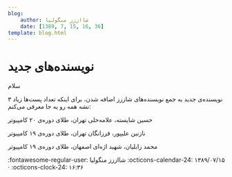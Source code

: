 ```yaml
---
blog:
    author: شااززز منگولیا
    date: [1389, 7, 15, 16, 36]
template: blog.html
---
```

# نویسنده‌های جدید

<div class="cnt">
سلام<p>۳ نویسنده‌ی جدید به جمع نویسنده‌های شاززز اضافه شدن، برای اینکه تعداد پست‌ها زیاد نشه همه رو یه جا معرفی می‌کنم:</p>
<p>حسین شایسته، علامه‌حلی تهران، طلای دوره‌ی ۲۰ کامپیوتر</p>
<p>نازنین علیپور، فرزانگان تهران، طلای دوره‌ی ۱۹ کامپیوتر</p>
<p>محمد زابلیان، شهید اژه‌ای اصفهان، طلای دوره‌ی ۱۹ کامپیوتر</p>
</div>

<div class="blog-info" markdown>
<span class="blog-author">
:fontawesome-regular-user: شااززز منگولیا
</span>
<span class="blog-date">
:octicons-calendar-24: ۱۳۸۹/۰۷/۱۵ · :octicons-clock-24: ۱۶:۳۶
</span>
</div>

